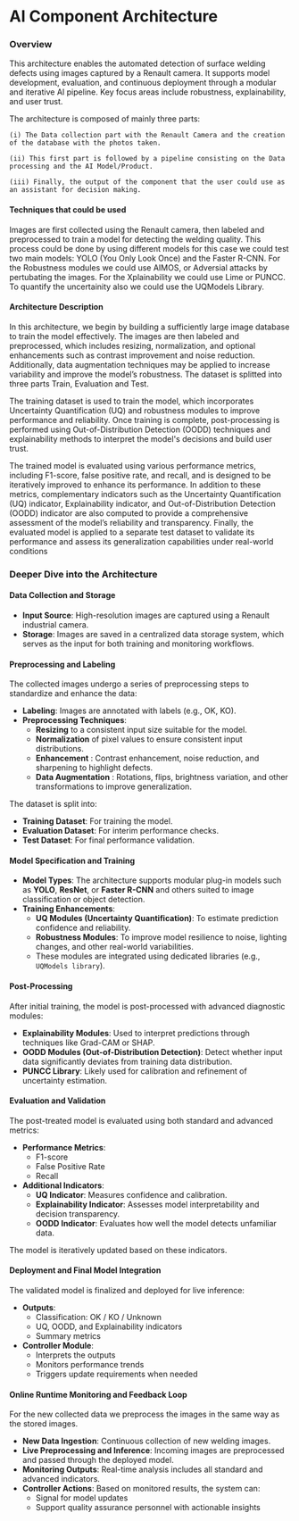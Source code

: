 # AI Component Architecture

### Overview
This architecture enables the automated detection of surface welding defects using images captured by a Renault camera. It supports model development, evaluation, and continuous deployment through a modular and iterative AI pipeline. Key focus areas include robustness, explainability, and user trust.

The architecture is composed of mainly three parts: 

    (i) The Data collection part with the Renault Camera and the creation of the database with the photos taken. 
    
    (ii) This first part is followed by a pipeline consisting on the Data processing and the AI Model/Product. 
    
    (iii) Finally, the output of the component that the user could use as an assistant for decision making. 

#### Techniques that could be used

Images are first collected using the Renault camera, then labeled and preprocessed to train a model for detecting the welding quality. This process could be done by using different models for this case we could test two main models: YOLO (You Only Look Once) and the Faster R-CNN. For the Robustness modules we could use AIMOS, or Adversial attacks by pertubating the images. For the Xplainability we could use Lime or PUNCC. To quantify the uncertainity also we could use the UQModels Library. 

#### Architecture Description

In this architecture, we begin by building a sufficiently large image database to train the model effectively. The images are then labeled and preprocessed, which includes resizing, normalization, and optional enhancements such as contrast improvement and noise reduction. Additionally, data augmentation techniques may be applied to increase variability and improve the model’s robustness. The dataset is splitted into three parts Train, Evaluation and Test. 

The training dataset is used to train the model, which incorporates Uncertainty Quantification (UQ) and robustness modules to improve performance and reliability. Once training is complete, post-processing is performed using Out-of-Distribution Detection (OODD) techniques and explainability methods to interpret the model's decisions and build user trust.  

The trained model is evaluated using various performance metrics, including F1-score, false positive rate, and recall, and is designed to be iteratively improved to enhance its performance. In addition to these metrics, complementary indicators such as the Uncertainty Quantification (UQ) indicator, Explainability indicator, and Out-of-Distribution Detection (OODD) indicator are also computed to provide a comprehensive assessment of the model’s reliability and transparency. Finally, the evaluated model is applied to a separate test dataset to validate its performance and assess its generalization capabilities under real-world conditions

### Deeper Dive into the Architecture

#### Data Collection and Storage

- **Input Source**: High-resolution images are captured using a Renault industrial camera.
- **Storage**: Images are saved in a centralized data storage system, which serves as the input for both training and monitoring workflows.


#### Preprocessing and Labeling

The collected images undergo a series of preprocessing steps to standardize and enhance the data:

- **Labeling**: Images are annotated with labels (e.g., OK, KO).
- **Preprocessing Techniques**:
  - **Resizing** to a consistent input size suitable for the model.
  - **Normalization** of pixel values to ensure consistent input distributions.
  - **Enhancement** : Contrast enhancement, noise reduction, and sharpening to highlight defects.
  - **Data Augmentation** : Rotations, flips, brightness variation, and other transformations to improve generalization.

The dataset is split into:
- **Training Dataset**: For training the model.
- **Evaluation Dataset**: For interim performance checks.
- **Test Dataset**: For final performance validation.


#### Model Specification and Training

- **Model Types**: The architecture supports modular plug-in models such as **YOLO**, **ResNet**, or **Faster R-CNN** and others suited to image classification or object detection.
- **Training Enhancements**:
  - **UQ Modules (Uncertainty Quantification)**: To estimate prediction confidence and reliability.
  - **Robustness Modules**: To improve model resilience to noise, lighting changes, and other real-world variabilities.
  - These modules are integrated using dedicated libraries (e.g., `UQModels library`).

#### Post-Processing

After initial training, the model is post-processed with advanced diagnostic modules:

- **Explainability Modules**: Used to interpret predictions through techniques like Grad-CAM or SHAP.
- **OODD Modules (Out-of-Distribution Detection)**: Detect whether input data significantly deviates from training data distribution.
- **PUNCC Library**: Likely used for calibration and refinement of uncertainty estimation.

#### Evaluation and Validation

The post-treated model is evaluated using both standard and advanced metrics:

- **Performance Metrics**:
  - F1-score
  - False Positive Rate
  - Recall
- **Additional Indicators**:
  - **UQ Indicator**: Measures confidence and calibration.
  - **Explainability Indicator**: Assesses model interpretability and decision transparency.
  - **OODD Indicator**: Evaluates how well the model detects unfamiliar data.

The model is iteratively updated based on these indicators.

#### Deployment and Final Model Integration

The validated model is finalized and deployed for live inference:

- **Outputs**:
  - Classification: OK / KO / Unknown
  - UQ, OODD, and Explainability indicators
  - Summary metrics
- **Controller Module**:
  - Interprets the outputs
  - Monitors performance trends
  - Triggers update requirements when needed


#### Online Runtime Monitoring and Feedback Loop

For the new collected data we preprocess the images in the same way as the stored images.
- **New Data Ingestion**: Continuous collection of new welding images.
- **Live Preprocessing and Inference**: Incoming images are preprocessed and passed through the deployed model.
- **Monitoring Outputs**: Real-time analysis includes all standard and advanced indicators.
- **Controller Actions**: Based on monitored results, the system can:
  - Signal for model updates
  - Support quality assurance personnel with actionable insights



